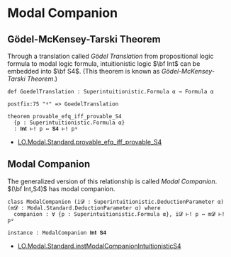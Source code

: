 # Modal Companion

## Gödel-McKensey-Tarski Theorem

Through a translation called _Gödel Translation_ from propositional logic formula to modal logic formula, intuitionistic logic $\bf Int$ can be embedded into $\bf S4$. (This theorem is known as _Gödel-McKensey-Tarski Theorem_.)

```lean
def GoedelTranslation : Superintuitionistic.Formula α → Formula α

postfix:75 "ᵍ" => GoedelTranslation

theorem provable_efq_iff_provable_S4
  {p : Superintuitionistic.Formula α}
  : 𝐈𝐧𝐭 ⊢! p ↔ 𝐒𝟒 ⊢! pᵍ
```
- [LO.Modal.Standard.provable_efq_iff_provable_S4](https://iehality.github.io/lean4-logic/docs/Logic/Modal/Standard/Kripke/ModalCompanion.html#LO.Modal.Standard.provable_efq_iff_provable_S4)

## Modal Companion

The generalized version of this relationship is called _Modal Companion_. $(\bf Int,S4)$ has modal companion.

```lean
class ModalCompanion (i𝓓 : Superintuitionistic.DeductionParameter α) (m𝓓 : Modal.Standard.DeductionParameter α) where
  companion : ∀ {p : Superintuitionistic.Formula α}, i𝓓 ⊢! p ↔ m𝓓 ⊢! pᵍ

instance : ModalCompanion 𝐈𝐧𝐭 𝐒𝟒
```
- [LO.Modal.Standard.instModalCompanionIntuitionisticS4](https://iehality.github.io/lean4-logic/docs/Logic/Modal/Standard/Kripke/ModalCompanion.html#LO.Modal.Standard.instModalCompanionIntuitionisticS4)
